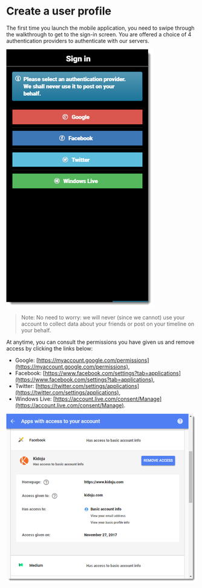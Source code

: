# Create a user profile

The first time you launch the mobile application, you need to swipe through the walkthrough to get to the sign-in screen. You are offered a choice of 4 authentication providers to authenticate with our servers.

![](/assets/Mobile_Create_User_Profile_01.png)

> Note: No need to worry: we will never \(since we cannot\) use your account to collect data about your friends or post on your timeline on your behalf.

At anytime, you can consult the permissions you have given us and remove access by clicking the links below:

* Google: [https://myaccount.google.com/permissions](https://myaccount.google.com/permissions),
* Facebook: [https://www.facebook.com/settings?tab=applications](https://www.facebook.com/settings?tab=applications),
* Twitter: [https://twitter.com/settings/applications](https://twitter.com/settings/applications),
* Windows Live: [https://account.live.com/consent/Manage](https://account.live.com/consent/Manage).

![](/assets/Mobile_Create_User_Profile_02.png)



